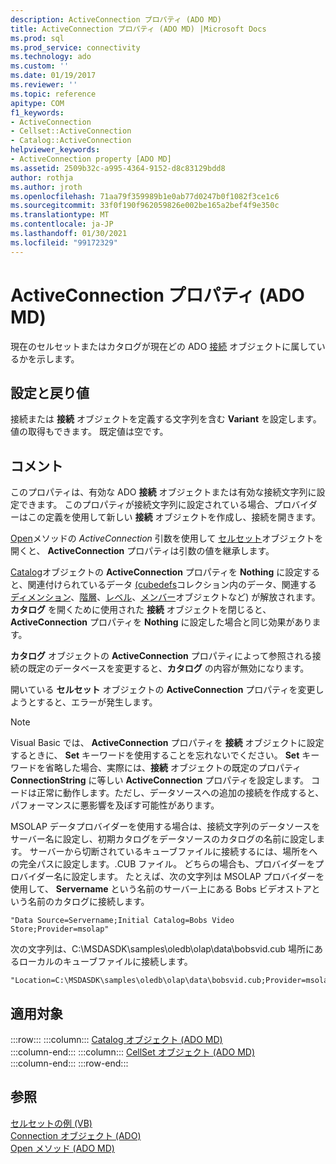 ```yaml
---
description: ActiveConnection プロパティ (ADO MD)
title: ActiveConnection プロパティ (ADO MD) |Microsoft Docs
ms.prod: sql
ms.prod_service: connectivity
ms.technology: ado
ms.custom: ''
ms.date: 01/19/2017
ms.reviewer: ''
ms.topic: reference
apitype: COM
f1_keywords:
- ActiveConnection
- Cellset::ActiveConnection
- Catalog::ActiveConnection
helpviewer_keywords:
- ActiveConnection property [ADO MD]
ms.assetid: 2509b32c-a995-4364-9152-d8c83129bdd8
author: rothja
ms.author: jroth
ms.openlocfilehash: 71aa79f359989b1e0ab77d0247b0f1082f3ce1c6
ms.sourcegitcommit: 33f0f190f962059826e002be165a2bef4f9e350c
ms.translationtype: MT
ms.contentlocale: ja-JP
ms.lasthandoff: 01/30/2021
ms.locfileid: "99172329"
---
```

# <a name="activeconnection-property-ado-md"></a>ActiveConnection プロパティ (ADO MD)
現在のセルセットまたはカタログが現在どの ADO [接続](../ado-api/connection-object-ado.md) オブジェクトに属しているかを示します。  
  
## <a name="settings-and-return-values"></a>設定と戻り値  
 接続または **接続** オブジェクトを定義する文字列を含む **Variant** を設定します。値の取得もできます。 既定値は空です。  
  
## <a name="remarks"></a>コメント  
 このプロパティは、有効な ADO **接続** オブジェクトまたは有効な接続文字列に設定できます。 このプロパティが接続文字列に設定されている場合、プロバイダーはこの定義を使用して新しい **接続** オブジェクトを作成し、接続を開きます。  
  
 [Open](./open-method-ado-md.md)メソッドの *ActiveConnection* 引数を使用して [セルセット](./cellset-object-ado-md.md)オブジェクトを開くと、 **ActiveConnection** プロパティは引数の値を継承します。  
  
 [Catalog](./catalog-object-ado-md.md)オブジェクトの **ActiveConnection** プロパティを **Nothing** に設定すると、関連付けられているデータ [(cubedefs](./cubedefs-collection-ado-md.md)コレクション内のデータ、関連する [ディメンション](./dimension-object-ado-md.md)、[階層](./hierarchy-object-ado-md.md)、[レベル](./level-object-ado-md.md)、[メンバー](./member-object-ado-md.md)オブジェクトなど) が解放されます。 **カタログ** を開くために使用された **接続** オブジェクトを閉じると、 **ActiveConnection** プロパティを **Nothing** に設定した場合と同じ効果があります。  
  
 **カタログ** オブジェクトの **ActiveConnection** プロパティによって参照される接続の既定のデータベースを変更すると、**カタログ** の内容が無効になります。  
  
 開いている **セルセット** オブジェクトの **ActiveConnection** プロパティを変更しようとすると、エラーが発生します。  
  
> [!NOTE]
>  Visual Basic では、 **ActiveConnection** プロパティを **接続** オブジェクトに設定するときに、 **Set** キーワードを使用することを忘れないでください。 **Set** キーワードを省略した場合、実際には、**接続** オブジェクトの既定のプロパティ **ConnectionString** に等しい **ActiveConnection** プロパティを設定します。 コードは正常に動作します。ただし、データソースへの追加の接続を作成すると、パフォーマンスに悪影響を及ぼす可能性があります。  
  
 MSOLAP データプロバイダーを使用する場合は、接続文字列のデータソースをサーバー名に設定し、初期カタログをデータソースのカタログの名前に設定します。 サーバーから切断されているキューブファイルに接続するには、場所をへの完全パスに設定します。.CUB ファイル。 どちらの場合も、プロバイダーをプロバイダー名に設定します。 たとえば、次の文字列は MSOLAP プロバイダーを使用して、 **Servername** という名前のサーバー上にある Bobs ビデオストアという名前のカタログに接続します。  
  
```  
"Data Source=Servername;Initial Catalog=Bobs Video Store;Provider=msolap"  
```  
  
 次の文字列は、C:\MSDASDK\samples\oledb\olap\data\bobsvid.cub 場所にあるローカルのキューブファイルに接続します。  
  
```  
"Location=C:\MSDASDK\samples\oledb\olap\data\bobsvid.cub;Provider=msolap"  
```  
  
## <a name="applies-to"></a>適用対象  

:::row:::
    :::column:::
        [Catalog オブジェクト (ADO MD)](./catalog-object-ado-md.md)  
    :::column-end:::
    :::column:::
        [CellSet オブジェクト (ADO MD)](./cellset-object-ado-md.md)  
    :::column-end:::
:::row-end:::

## <a name="see-also"></a>参照  
 [セルセットの例 (VB)](./cellset-example-vb.md)   
 [Connection オブジェクト (ADO)](../ado-api/connection-object-ado.md)   
 [Open メソッド (ADO MD)](./open-method-ado-md.md)